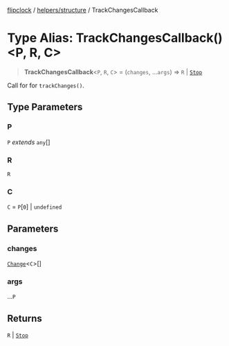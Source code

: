 [flipclock](../../../index.md) / [helpers/structure](../index.md) / TrackChangesCallback

# Type Alias: TrackChangesCallback()\<P, R, C\>

> **TrackChangesCallback**\<`P`, `R`, `C`\> = (`changes`, ...`args`) => `R` \| [`Stop`](Stop.md)

Call for for `trackChanges()`.

## Type Parameters

### P

`P` *extends* `any`[]

### R

`R`

### C

`C` = `P`\[`0`\] \| `undefined`

## Parameters

### changes

[`Change`](Change.md)\<`C`\>[]

### args

...`P`

## Returns

`R` \| [`Stop`](Stop.md)
